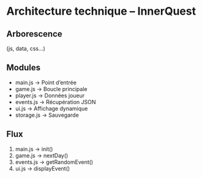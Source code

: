 # Architecture technique – InnerQuest

## Arborescence

(js, data, css…)

## Modules

- main.js → Point d’entrée
- game.js → Boucle principale
- player.js → Données joueur
- events.js → Récupération JSON
- ui.js → Affichage dynamique
- storage.js → Sauvegarde

## Flux

1. main.js → init()
2. game.js → nextDay()
3. events.js → getRandomEvent()
4. ui.js → displayEvent()
